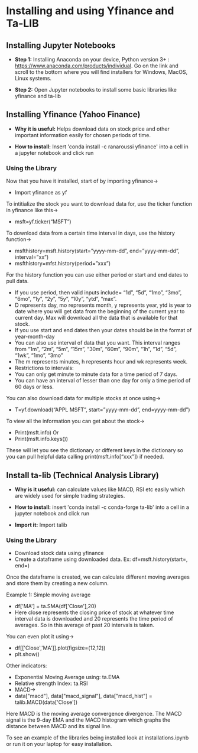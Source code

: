 # Installing and using Yfinance and Ta-LIB

## Installing Jupyter Notebooks
* **Step 1:** Installing Anaconda on your device, Python version 3+ : https://www.anaconda.com/products/individual. Go on the link and scroll to the bottom where you will find installers for Windows, MacOS, Linux systems. 

* **Step 2:** Open Jupyter notebooks to install some basic libraries like yfinance and ta-lib
<h2>

## Installing Yfinance (Yahoo Finance)

* **Why it is useful:** Helps download data on stock price and other important information easily for chosen periods of time.

* **How to install:** Insert 'conda install -c ranaroussi yfinance' into a cell in a jupyter notebook and click run 

### Using the Library

Now that you have it installed, start of by importing yfinance->

*	Import yfinance as yf

To intitialize the stock you want to download data for, use the ticker function in yfinance like this->

*	msft=yf.ticker(“MSFT”)

To download data from a certain time interval in days, use the history function->
*	msfthistory=msft.history(start=”yyyy-mm-dd”, end=”yyyy-mm-dd”, interval=”xx”)
*	msfthistory=mfst.history(period=”xxx”)

For the history function you can use either period or start and end dates to pull data.
*	If you use period, then valid inputs include= “1d”, “5d”, “1mo”, “3mo”, “6mo”, “1y”, “2y”, “5y”, “10y”, “ytd”, “max”. 
*	D represents day, mo represents month, y represents year, ytd is year to date where you will get data from the beginning of the current year to current day. Max will download all the data that is available for that stock. 
*	If you use start and end dates then your dates should be in the format of year-month-day
*	You can also use interval of data that you want. This interval ranges from “1m”, “2m”, “5m”, “15m”, “30m”, “60m”, “90m”, “1h”, “1d”, “5d”, “1wk”, “1mo”, “3mo”
*	The m represents minutes, h represents hour and wk represents week. 
*	Restrictions to intervals:
*	You can only get minute to minute data for a time period of 7 days.
*	You can have an interval of lesser than one day for only a time period of 60 days or less. 

You can also download data for multiple stocks at once using->
*	T=yf.download(“APPL MSFT”, start=”yyyy-mm-dd”, end=yyyy-mm-dd”)

To view all the information you can get about the stock->

*	Print(msft.info) 
Or 
* Print(msft.info.keys())

These will let you see the dictionary or different keys in the dictionary so you can pull helpful data calling print(msft.info[“xxx”]) if needed. 
<h2>
  
## Install ta-lib (Technical Analysis Library)

* **Why is it useful:** can calculate values like MACD, RSI etc easily which are widely used for simple trading strategies. 

* **How to install:**  insert 'conda install -c conda-forge ta-lib' into a cell in a jupyter notebook and click run

* **Import it:** Import talib

### Using the Library
*	Download stock data using yfinance
* Create a dataframe using downloaded data. Ex: df=msft.history(start=, end=)

Once the dataframe is created, we can calculate different moving averages and store them by creating a new column. 

Example 1: Simple moving average 
*	df['MA'] = ta.SMA(df['Close'],20)
* Here close represents the closing price of stock at whatever time interval data is downloaded and 20 represents the time period of averages. So in this average of
past 20 intervals is taken. 


You can even plot it using->
*	df[['Close','MA']].plot(figsize=(12,12)) 
*	plt.show()

Other indicators:
*	Exponential Moving Average using: ta.EMA 
*	Relative strength Index: ta.RSI
*	MACD->
*	data["macd"], data["macd_signal"], data["macd_hist"] = talib.MACD(data['Close'])

Here MACD is the moving average convergence divergence. The MACD signal is the 9-day EMA and the MACD histogram which graphs the distance between MACD and its signal line. 

To see an example of the libraries being installed look at installations.ipynb or run it on your laptop for easy installation.
<h2>
<h1>
